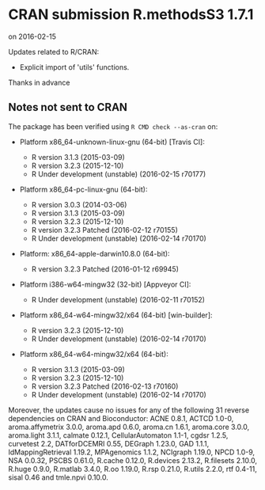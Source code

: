 # CRAN submission R.methodsS3 1.7.1
on 2016-02-15

Updates related to R/CRAN:

* Explicit import of 'utils' functions.

Thanks in advance


## Notes not sent to CRAN
The package has been verified using `R CMD check --as-cran` on:

* Platform x86_64-unknown-linux-gnu (64-bit) [Travis CI]:
  - R version 3.1.3 (2015-03-09)
  - R version 3.2.3 (2015-12-10)
  - R Under development (unstable) (2016-02-15 r70177)
  
* Platform x86_64-pc-linux-gnu (64-bit):
  - R version 3.0.3 (2014-03-06)
  - R version 3.1.3 (2015-03-09)
  - R version 3.2.3 (2015-12-10)
  - R version 3.2.3 Patched (2016-02-12 r70155)
  - R Under development (unstable) (2016-02-14 r70170)

* Platform: x86_64-apple-darwin10.8.0 (64-bit):
  - R version 3.2.3 Patched (2016-01-12 r69945)

* Platform i386-w64-mingw32 (32-bit) [Appveyor CI]:
  - R Under development (unstable) (2016-02-11 r70152)

* Platform x86_64-w64-mingw32/x64 (64-bit) [win-builder]:
  - R version 3.2.3 (2015-12-10)
  - R Under development (unstable) (2016-02-14 r70170)

* Platform x86_64-w64-mingw32/x64 (64-bit):
  - R version 3.1.3 (2015-03-09)
  - R version 3.2.3 (2015-12-10)
  - R version 3.2.3 Patched (2016-02-13 r70160)
  - R Under development (unstable) (2016-02-14 r70170)


Moreover, the updates cause no issues for any of the following
31 reverse dependencies on CRAN and Bioconductor:
ACNE 0.8.1, ACTCD 1.0-0, aroma.affymetrix 3.0.0, aroma.apd 0.6.0,
aroma.cn 1.6.1, aroma.core 3.0.0, aroma.light 3.1.1, calmate 0.12.1,
CellularAutomaton 1.1-1, cgdsr 1.2.5, curvetest 2.2,
DATforDCEMRI 0.55, DEGraph 1.23.0, GAD 1.1.1,
IdMappingRetrieval 1.19.2, MPAgenomics 1.1.2, NCIgraph 1.19.0,
NPCD 1.0-9, NSA 0.0.32, PSCBS 0.61.0, R.cache 0.12.0,
R.devices 2.13.2, R.filesets 2.10.0, R.huge 0.9.0, R.matlab 3.4.0,
R.oo 1.19.0, R.rsp 0.21.0, R.utils 2.2.0, rtf 0.4-11, sisal 0.46 and
tmle.npvi 0.10.0.
